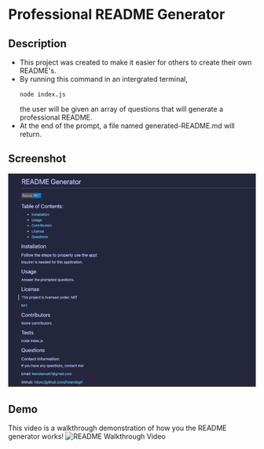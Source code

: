 # Professional README Generator

## Description
- This project was created to make it easier for others to create their own README's.
- By running this command in an intergrated terminal, 
    ```
    node index.js
    ```
  the user will be given an array of questions that will generate a professional README.
- At the end of the prompt, a file named generated-README.md will return.

## Screenshot
![Screenshot of generated README file](Develop/images/screenshot.png)

## Demo
This video is a walkthrough demonstration of how you the README generator works!
![README Walkthrough Video](walkthrough/README-walkthrough.gif)